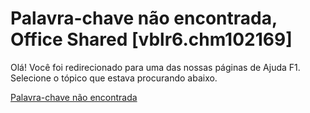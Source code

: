 
# Palavra-chave não encontrada, Office Shared [vblr6.chm102169]

Olá! Você foi redirecionado para uma das nossas páginas de Ajuda F1. Selecione o tópico que estava procurando abaixo.

[Palavra-chave não encontrada](http://msdn.microsoft.com/library/f43d3fc3-fbd6-ee48-46c4-6049555d9dc2%28Office.15%29.aspx)
